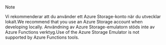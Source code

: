 >[!Note]
> <span data-ttu-id="9b8ec-101">Vi rekommenderar att du använder ett Azure Storage-konto när du utvecklar lokalt.</span><span class="sxs-lookup"><span data-stu-id="9b8ec-101">We recommend that you use an Azure Storage account when developing locally.</span></span> <span data-ttu-id="9b8ec-102">Användning av Azure Storage-emulatorn stöds inte av Azure Functions verktyg.</span><span class="sxs-lookup"><span data-stu-id="9b8ec-102">Use of the Azure Storage Emulator is not supported by Azure Functions tools.</span></span>
